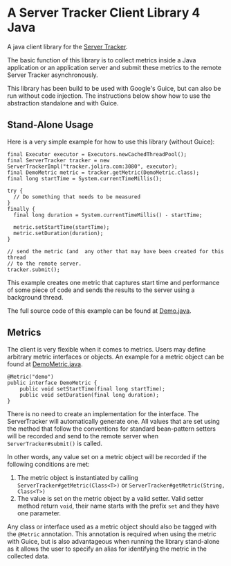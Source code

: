 A Server Tracker Client Library 4 Java
======================================

A java client library for the [Server Tracker](http://github.com/jolira/server-tracker).

The basic function of this library is to collect metrics inside a Java application
or an application server and submit these metrics to the remote Server Tracker
asynchronously.

This library has been build to be used with Google's Guice, but can also be run
without code injection. The instructions below show how to use the abstraction
standalone and with Guice.

Stand-Alone Usage
-----------------

Here is a very simple example for how to use this library (without Guice):

```
final Executor executor = Executors.newCachedThreadPool();
final ServerTracker tracker = new ServerTrackerImpl("tracker.jolira.com:3080", executor);
final DemoMetric metric = tracker.getMetric(DemoMetric.class);
final long startTime = System.currentTimeMillis();

try {
  // Do something that needs to be measured
}
finally {
  final long duration = System.currentTimeMillis() - startTime;

  metric.setStartTime(startTime);
  metric.setDuration(duration);
}

// send the metric (and  any other that may have been created for this thread
// to the remote server.
tracker.submit();
```

This example creates one metric that captures start time and performance of
some piece of code and sends the results to the server using a background
thread.

The full source code of this example can be found at 
[Demo.java](http://raw.github.com/jolira/server-tracker-4j/master/src/test/java/com/jolira/st4j/impl/Demo.java).

Metrics
-------

The client is very flexible when it comes to metrics. Users may define arbitrary
metric interfaces or objects. An example for a metric object can be found at
[DemoMetric.java](http://raw.github.com/jolira/server-tracker-4j/master/src/test/java/com/jolira/st4j/impl/DemoMetric.java).

```
@Metric("demo")
public interface DemoMetric {
    public void setStartTime(final long startTime);
    public void setDuration(final long duration);
}
```

There is no need to create an implementation for the interface. The ServerTracker
will automatically generate one. All values that are set using the method that
follow the conventions for standard bean-pattern setters will be recorded and
send to the remote server when ``ServerTracker#submit()`` is called.

In other words, any value set on a metric object will be recorded if the following
conditions are met:

1. The metric object is instantiated by calling ``ServerTracker#getMetric(Class<T>)``
   or ``ServerTracker#getMetric(String, Class<T>)``
2. The value is set on the metric object by a valid setter. Valid setter method 
   return ``void``, their name starts with the prefix ``set`` and they have
   one parameter. 

Any class or interface used as a metric object should also be tagged with the
``@Metric`` annotation. This annotation is required when using the metric with
Guice, but is also advantageous when running the library stand-alone as it
allows the user to specify an alias for identifying the metric in the
collected data.

